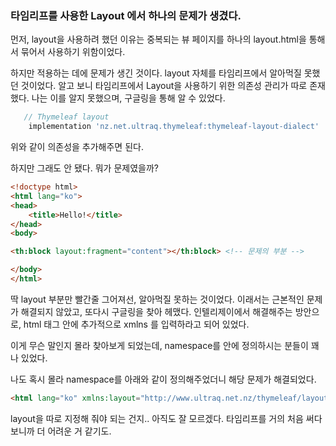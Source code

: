 ### 타임리프를 사용한 Layout 에서 하나의 문제가 생겼다.

먼저, layout을 사용하려 했던 이유는 중복되는 뷰 페이지를 하나의 layout.html을 통해서 묶어서 사용하기 위함이었다.

하지만 적용하는 데에 문제가 생긴 것이다. layout 자체를 타임리프에서 알아먹질 못했던 것이었다. 알고 보니 타임리프에서 Layout을 사용하기 위한 
의존성 관리가 따로 존재했다. 나는 이를 알지 못했으며, 구글링을 통해 알 수 있었다.

```groovy
   // Thymeleaf layout
    implementation 'nz.net.ultraq.thymeleaf:thymeleaf-layout-dialect'
```

위와 같이 의존성을 추가해주면 된다. 

하지만 그래도 안 됐다. 뭐가 문제였을까? 

```html
<!doctype html>
<html lang="ko">
<head>
    <title>Hello!</title>
</head>
<body>

<th:block layout:fragment="content"></th:block> <!-- 문제의 부분 -->

</body>
</html>
```

딱 layout 부분만 빨간줄 그어져선, 알아먹질 못하는 것이었다. 이래서는 근본적인 문제가 해결되지 않았고, 또다시 구글링을 찾아 헤맸다.
인텔리제이에서 해결해주는 방안으로, html 태그 안에 추가적으로 xmlns 를 입력하라고 되어 있었다.

이게 무슨 말인지 몰라 찾아보게 되었는데, namespace를 안에 정의하시는 분들이 꽤나 있었다.

나도 혹시 몰라 namespace를 아래와 같이 정의해주었더니 해당 문제가 해결되었다.

```html
<html lang="ko" xmlns:layout="http://www.ultraq.net.nz/thymeleaf/layout">
```

layout을 따로 지정해 줘야 되는 건지.. 아직도 잘 모르겠다. 타임리프를 거의 처음 써다 보니까 더 어려운 거 같기도.


